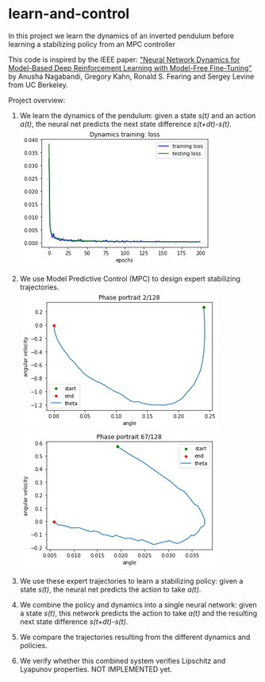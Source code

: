 # learn-and-control

In this project we learn the dynamics of an inverted pendulum before learning a stabilizing policy from an MPC controller


This code is inspired by the IEEE paper:
["Neural Network Dynamics for Model-Based Deep Reinforcement Learning with Model-Free Fine-Tuning"](https://ieeexplore.ieee.org/abstract/document/8463189)
by Anusha Nagabandi, Gregory Kahn, Ronald S. Fearing and Sergey Levine from UC Berkeley.


Project overview:
1. We learn the dynamics of the pendulum: given a state *s(t)* and an action *a(t)*, the neural net predicts the next state difference *s(t+dt)-s(t)*.
    ![](Plots/Dynamics_training_loss.png "Training loss for the dynamics")
    
2. We use Model Predictive Control (MPC) to design expert stabilizing trajectories.
    ![A trajectory generated by MPC](Plots/Expert_MPC_traj.png "An expert MPC trajectory")
    ![Another trajectory generated by MPC](Plots/Expert_MPC_traj2.png "Another expert MPC trajectory")

3. We use these expert trajectories to learn a stabilizing policy: given a state *s(t)*, the neural net predicts the action to take *a(t)*.
    
4. We combine the policy and dynamics into a single neural network: given a state *s(t)*, this network predicts the action to take *a(t)* and the resulting next state difference *s(t+dt)-s(t)*.
    
5. We compare the trajectories resulting from the different dynamics and policies.

6. We verify whether this combined system verifies Lipschitz and Lyapunov properties.   NOT IMPLEMENTED yet.
